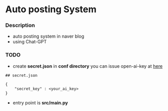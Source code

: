 # Auto posting System

### Description

- auto posting system in naver blog
- using Chat-GPT

### TODO
- create **secret.json** in **conf directory**
you can issue open-ai-key at [here](https://platform.openai.com/api-keys)
```
## secret.json

{
    "secret_key" : <your_ai_key>
}
```
- entry point is **src/main.py** 


